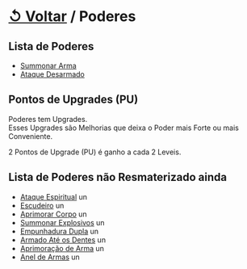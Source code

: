 # [↺ Voltar](../Player.md) / Poderes

## Lista de Poderes

- [Summonar Arma](./Poderes/SA.md)
- [Ataque Desarmado](./Poderes/AD.md)

## Pontos de Upgrades (PU)

Poderes tem Upgrades.  
Esses Upgrades são Melhorias que deixa o Poder mais Forte ou mais Conveniente.

2 Pontos de Upgrade (PU) é ganho a cada 2 Leveis.  

## Lista de Poderes não Resmaterizado ainda

- [Ataque Espiritual](./Poderes/AE.md) un  
- [Escudeiro](./Poderes/Esc.md) un  
- [Aprimorar Corpo](./Poderes/AC.md) un  
- [Summonar Explosivos](./Poderes/SE.md) un  
- [Empunhadura Dupla](./Poderes/ED.md) un  
- [Armado Até os Dentes](./Poderes/AAoD.mdd) un  
- [Aprimoração de Arma](./Poderes/APdA.md) un  
- [Anel de Armas](./Poderes/ANdA.md) un  

